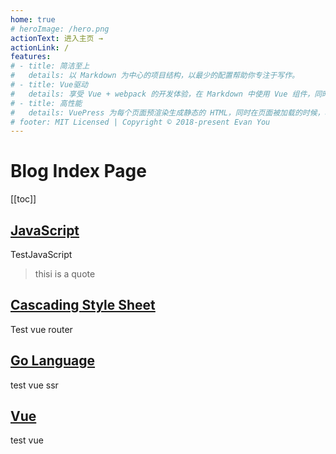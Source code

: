 ```yaml
---
home: true
# heroImage: /hero.png
actionText: 进入主页 →
actionLink: /
features:
# - title: 简洁至上
#   details: 以 Markdown 为中心的项目结构，以最少的配置帮助你专注于写作。
# - title: Vue驱动
#   details: 享受 Vue + webpack 的开发体验，在 Markdown 中使用 Vue 组件，同时可以使用 Vue 来开发自定义主题。
# - title: 高性能
#   details: VuePress 为每个页面预渲染生成静态的 HTML，同时在页面被加载的时候，将作为 SPA 运行。
# footer: MIT Licensed | Copyright © 2018-present Evan You
---
```

# Blog Index Page

[[toc]]

## [JavaScript](/JavaScript/)

TestJavaScript

> thisi is a quote

## [Cascading Style Sheet](/CSS/)

Test vue router

## [Go Language](/Golang/)

test vue ssr

## [Vue](/Vue/)

test vue 